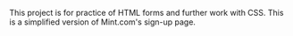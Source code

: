This project is for practice of HTML forms and further work with CSS. This is a simplified version of Mint.com's sign-up page.
